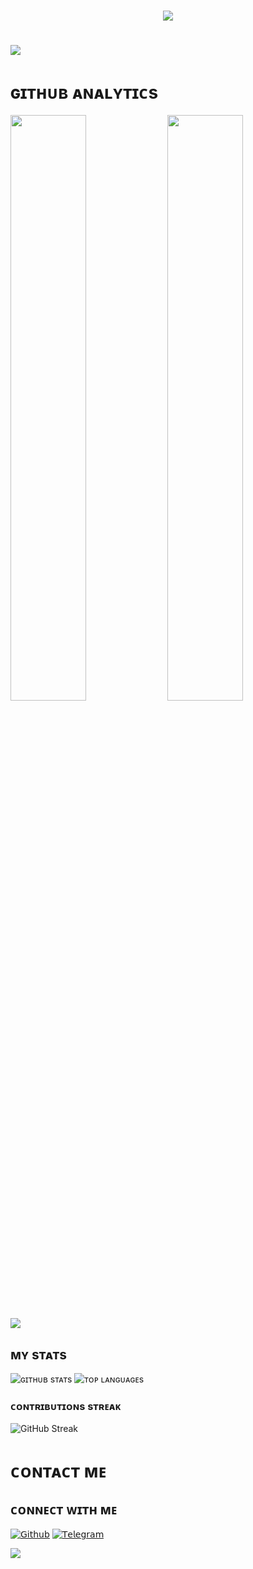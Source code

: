 <h1 align ="center"><img src="https://readme-typing-svg.herokuapp.com?color=B041FF&width=350&lines=✨🦋+𝙷𝙴𝚈!+𝚃𝙷𝙴𝚁𝙴+𝙸+𝙰𝙼+𝙶𝙸𝚃-𝙷𝚄𝙱-𝚇𝙳!🖤+🥀"></b></h1>

<h1><img  style="align-item" :"center" src="https://telegra.ph/file/a49bf6aa23d08b40a35b5.jpg" width="50px" height="60%"></h1>

[<img src="https://telegra.ph/file/a49bf6aa23d08b40a35b5.jpg"/>](https://github.com/llxHKxll)

<h1> ɢɪᴛʜᴜʙ ᴀɴᴀʟʏᴛɪᴄs </h1>

[<img src="https://github-readme-stats.vercel.app/api?username=Git-Hub-xD&count_private=true&show_icons=true&theme=chartreuse-dark&custom_title=𝖦𝗂𝗍-Hub-xD+𝖠𝗇𝖺𝗅𝗒𝗍𝗂𝖼𝗌+!&include_all_commits=true&hide_border=true&bg_color=000000" width="49%">](https://github.com/Git-Hub-xD) [<img src="https://github-readme-streak-stats.herokuapp.com/?user=Git-Hub-xD&theme=chartreuse-dark&hide_border=True&bg_color=000000" width="49%">](https://github.com/Git-Hub-xD)

[<img src="https://github.com/Git-Hub-xD/Git-Hub-xD/blob/master/resources/hr.gif"/>](https://github.com/Git-Hub-xD)

## ᴍʏ sᴛᴀᴛs

![ɢɪᴛʜᴜʙ sᴛᴀᴛs](https://github-readme-stats.vercel.app/api?username=Git-Hub-xD&show_icons=true&theme=radical)
![ᴛᴏᴘ ʟᴀɴɢᴜᴀɢᴇs](https://github-readme-stats.vercel.app/api/top-langs/?username=Git-Hub-xD&layout=compact&theme=midnight-purple&hide=Css)

### ᴄᴏɴᴛʀɪʙᴜᴛɪᴏɴs sᴛʀᴇᴀᴋ

![GitHub Streak](https://github-readme-streak-stats.herokuapp.com/?user=[Git-Hub-xD]&theme=dark)

<h1> ᴄᴏɴᴛᴀᴄᴛ ᴍᴇ </h1>

## ᴄᴏɴɴᴇᴄᴛ ᴡɪᴛʜ ᴍᴇ

[![𝖦𝗂𝗍𝗁𝗎𝖻](https://img.shields.io/badge/-Github-181717?style=for-the-badge&logo=Github&logoColor=white)](https://github.com/llxHKxll)
[![𝖳𝖾𝗅𝖾𝗀𝗋𝖺𝗆](https://img.shields.io/badge/Telegram-2CA5E0?style=for-the-badge&logo=telegram&logoColor=white)](https://telegram.me/KaisenWorld)

<img src="https://user-images.githubusercontent.com/73097560/115834477-dbab4500-a447-11eb-908a-139a6edaec5c.gif">

<!---
Git-Hub-xD/Git-Hub-xD is a ✨ special ✨ repository because its README.md (this file) appears on your GitHub profile.
You can click the Preview link to take a look at your changes.!
--->
